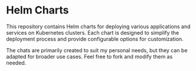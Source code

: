 # Helm Charts

This repository contains Helm charts for deploying various applications and services on Kubernetes clusters. Each chart is designed to simplify the deployment process and provide configurable options for customization.

The chats are primarily created to suit my personal needs, but they can be adapted for broader use cases. Feel free to fork and modify them as needed.